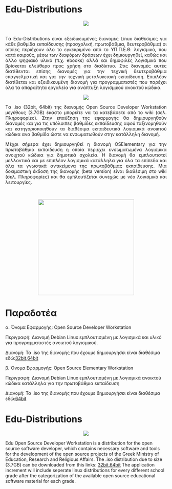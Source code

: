 # Edu-Distributions
<p align="center">
  <img src="http://ostdev.minedu.gov.gr/~pgeorg/assets/pictures/OSDeveloperWorkstation1.png"/>
</p>
<p align="justify">
<br>
Tα Edu-Distributions είναι εξειδικευμένες διανομές Linux διαθέσιμες για κάθε βαθμίδα εκπαίδευσης (προσχολική, πρωτοβάθμια, δευτεροβάθμια) οι οποίες περιέχουν όλο το εγκεκριμένο από το ΥΠ.Π.Ε.Θ. λογισμικό, που κατά καιρούς, μέσω των διαφόρων δράσεων έχει δημιουργηθεί, καθώς και άλλο ψηφιακό υλικό (π.χ. ebooks) αλλά και δημοφιλές λογισμικό που βρίσκεται ελεύθερο προς χρήση στο διαδίκτυο. Στις διανομές αυτές διατίθενται επίσης διανομές για την τεχνική δευτεροβάθμια επαγγελματική και για την τεχνική μεταλυκειακή εκπαίδευση.
Επιπλέον διατίθεται και εξειδικευμένη διανομή για προγραμματιστές που παρέχει όλα τα απαραίτητα εργαλεία για ανάπτυξη λογισμικού ανοικτού κώδικα. 
<br>
<p align="center">
  <img src="http://ostdev.minedu.gov.gr/~pgeorg/assets/pictures/OSDeveloperWorkstation2.png"/>
</p>
<p align="justify">
Tα .iso (32bit, 64bit) της διανομής Open Source Developer Workstation μεγέθους (3.7GB) έκαστο μπορείτε να τα κατεβάσετε από το wiki (σελ. Πληροφορίες).
Στην επαύξηση της εφαρμογής θα δημιουργηθούν διανομές και για τις υπόλοιπες βαθμίδες εκπαίδευσης αφού ταξινομηθούν και κατηγοριοποιηθούν τα διαθέσιμα εκπαιδευτικά λογισμικά ανοικτού κώδικα ανα βαθμίδα ώστε να ενσωματωθούν στην κατάλληλη διανομή. 

<p align="justify">
Μέχρι σήμερα έχει δημιουργηθεί η διανομή OSElementary για την πρωτοβάθμια εκπαίδευση η οποία περιέχει ενσωματωμένα λογισμικά ανοιχτού κώδικα για δημοτικά σχολεία. Η διανομή θα εμπλουτιστεί μελλοντικά και με επιπλέον λογισμικά κατάλληλα για όλα τα επίπεδα και όλα τα γνωστικά αντικείμενα της πρωτοβάθμιας εκπαίδευσης. Μια δοκιμαστική έκδοση της διανομής (beta version) είναι διαθέσιμη στο wiki (σελ. Πληροφορίες) και θα εμπλουτίζεται συνεχώς με νέο λογισμικό και λειτουργίες. 
</p>
</p>
<br>
<p align="center">
  <img src="http://ostdev.minedu.gov.gr/~sofiakom/OSElementary64-desktop.png" width=300 height=300/>
</p>


# Παραδοτέα
α. Όνομα Εφαρμογής: Open Source Developer Workstation

Περιγραφή: Διανομή Debian Linux εμπλουτισμένη με λογισμικά και υλικό για προγραμματιστές ανοικτού λογισμικού.

Διανομή: Τα .iso της διανομής που έχουμε δημιουργήσει είναι διαθέσιμα εδώ:<A href="https://pithos.okeanos.grnet.gr/public/g7Rzx25Wy5MI6b5Xumo0u3">32bit</A>,<A href="https://pithos.okeanos.grnet.gr/public/q696D79OCOe596xRi9kGl6">64bit</A>

β. Όνομα Εφαρμογής: Open Source Elementary Workstation

Περιγραφή: Διανομή Debian Linux εμπλουτισμένη με λογισμικά ανοικτού κώδικα κατάλληλα για την πρωτοβάθμια εκπαίδευση

Διανομή: Τα .iso της διανομής που έχουμε δημιουργήσει είναι διαθέσιμα εδώ:<A href="https://pithos.okeanos.grnet.gr/public/BakY7IEEDap6TEDn1YKmX6">64bit</A>

# Edu-Distributions
<p align="center">
  <img src="http://ostdev.minedu.gov.gr/~pgeorg/assets/pictures/OSDeveloperWorkstation1.png"/>
</p>
<p align="justify">

Edu Open Source Developer Workstation is a distribution for the open source software developer, which contains necessary software and tools for the development of the open source projects of the Greek Ministry of Education, Research and Religious Affairs. The .iso distribution due to size (3.7GB) can be downloaded from this links: <A href="https://pithos.okeanos.grnet.gr/public/g7Rzx25Wy5MI6b5Xumo0u3">32bit</A>,<A href="https://pithos.okeanos.grnet.gr/public/q696D79OCOe596xRi9kGl6">64bit</A>
The application increment will include seperate linux distributions for every different school grade after the categorization of the available open source educational software material for each grade.  
